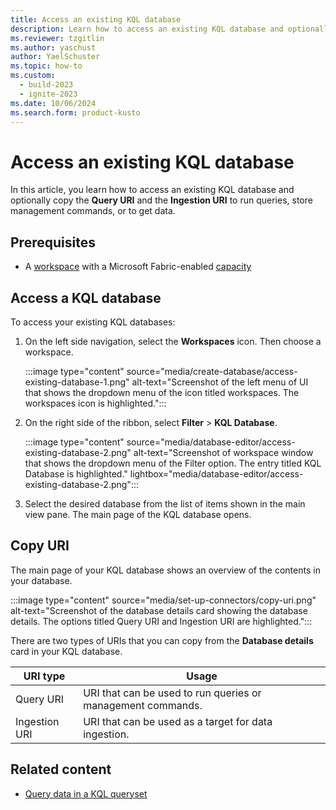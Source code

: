 ```yaml
---
title: Access an existing KQL database
description: Learn how to access an existing KQL database and optionally copy the query URI and the ingestion URI run queries or get data in Real-Time Intelligence.
ms.reviewer: tzgitlin
ms.author: yaschust
author: YaelSchuster
ms.topic: how-to
ms.custom:
  - build-2023
  - ignite-2023
ms.date: 10/06/2024
ms.search.form: product-kusto
---
```

# Access an existing KQL database

In this article, you learn how to access an existing KQL database and optionally copy the **Query URI** and the **Ingestion URI** to run queries, store management commands, or to get data.

## Prerequisites

* A [workspace](../get-started/create-workspaces.md) with a Microsoft Fabric-enabled [capacity](../enterprise/licenses.md#capacity)

## Access a KQL database

To access your existing KQL databases:

1. On the left side navigation, select the **Workspaces** icon. Then choose a workspace.

    :::image type="content" source="media/create-database/access-existing-database-1.png" alt-text="Screenshot of the left menu of UI that shows the dropdown menu of the icon titled workspaces. The workspaces icon is highlighted.":::

1. On the right side of the ribbon, select **Filter** > **KQL Database**.

    :::image type="content" source="media/database-editor/access-existing-database-2.png" alt-text="Screenshot of workspace window that shows the dropdown menu of the Filter option. The entry titled KQL Database is highlighted."  lightbox="media/database-editor/access-existing-database-2.png":::

1. Select the desired database from the list of items shown in the main view pane. The main page of the KQL database opens.

## Copy URI

The main page of your KQL database shows an overview of the contents in your database.

:::image type="content" source="media/set-up-connectors/copy-uri.png" alt-text="Screenshot of the database details card showing the database details. The options titled Query URI and Ingestion URI are highlighted.":::

There are two types of URIs that you can copy from the **Database details** card in your KQL database.

|URI type |Usage |
|---|---|
|Query URI |URI that can be used to run queries or management commands.|
|Ingestion URI |URI that can be used as a target for data ingestion.|

## Related content

* [Query data in a KQL queryset](kusto-query-set.md)
